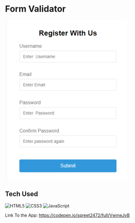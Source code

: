 # Form Validator

![](form.png)

## Tech Used

![HTML5](https://img.shields.io/badge/-HTML5-E34F26?style=plastic&logo=html5&logoColor=white) ![CSS3](https://img.shields.io/badge/-CSS3-1572B6?style=plastic&logo=css3) ![JavaScript](https://img.shields.io/badge/-JavaScript-black?style=plastic&logo=javascript)

Link To the App: https://codepen.io/spreet2472/full/VwmeJvB
